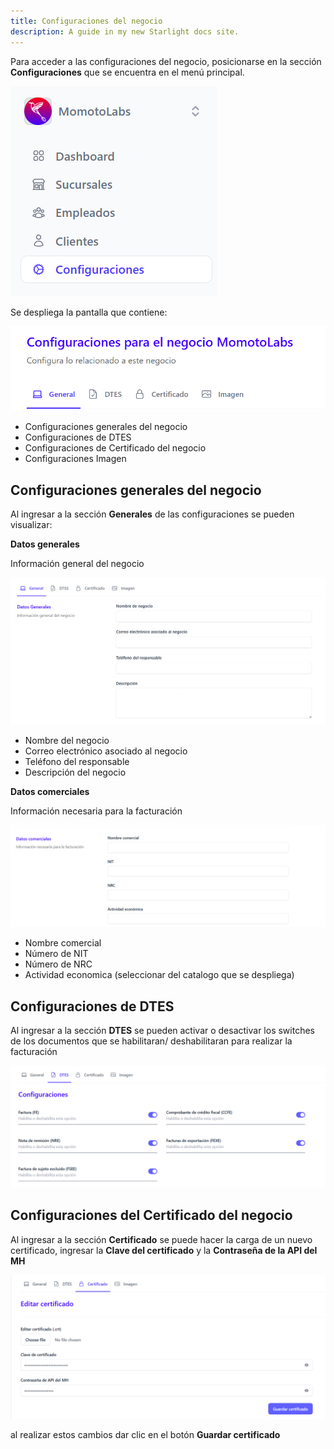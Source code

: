 ```yaml
---
title: Configuraciones del negocio
description: A guide in my new Starlight docs site.
---
```


Para acceder a las configuraciones del negocio, posicionarse en la sección **Configuraciones** que se encuentra en el menú principal.


![Página de registro](../../../assets/configuraciones.png)

Se despliega la pantalla que contiene:


![Página de registro](../../../assets/config.png)


- Configuraciones generales del negocio
- Configuraciones de DTES
- Configuraciones de Certificado del negocio 
- Configuraciones Imagen

## Configuraciones generales del negocio ##

Al ingresar a la sección **Generales** de las configuraciones se pueden visualizar:

**Datos generales** 

Información general del negocio

![Página de registro](../../../assets/generales.png)

- Nombre del negocio 
- Correo electrónico asociado al negocio
- Teléfono del responsable 
- Descripción del negocio 

**Datos comerciales**

Información necesaria para la facturación

![Página de registro](../../../assets/comerciales.png)

- Nombre comercial
- Número de NIT
- Número de NRC 
- Actividad economica (seleccionar del catalogo que se despliega)

## Configuraciones de DTES ##

Al ingresar a la sección **DTES** se pueden activar o desactivar los switches de los documentos que se habilitaran/ deshabilitaran para realizar la facturación 

![Página de registro](../../../assets/dtes.png)

## Configuraciones del Certificado del negocio ##

Al ingresar a la sección **Certificado** se puede hacer la carga de un nuevo certificado, ingresar la **Clave del certificado** y la **Contraseña de la API del MH** 

![Página de registro](../../../assets/certificado.png)

al realizar estos cambios dar clic en el botón **Guardar certificado**




